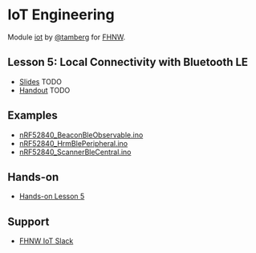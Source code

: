 # IoT Engineering
Module [iot](https://www.fhnw.ch/de/studium/module/9280188) by [@tamberg](https://twitter.com/tamberg) for [FHNW](https://www.fhnw.ch/).

## Lesson 5: Local Connectivity with Bluetooth LE
- [Slides](http://www.tamberg.org/fhnw/2019/IoT05BluetoothLEConnectivity.pdf) TODO
- [Handout](http://www.tamberg.org/fhnw/2019/IoT05BluetoothLEConnectivityHandout.pdf) TODO

## Examples
- [nRF52840_BeaconBleObservable.ino](Arduino/nRF52840_BeaconBleObservable/nRF52840_BeaconBleObservable.ino)
- [nRF52840_HrmBlePeripheral.ino](Arduino/nRF52840_HrmBlePeripheral/nRF52840_HrmBlePeripheral.ino)
- [nRF52840_ScannerBleCentral.ino](Arduino/nRF52840_ScannerBleCentral/nRF52840_ScannerBleCentral.ino)

## Hands-on
- [Hands-on Lesson 5](../../../../fhnw-iot-work-05/blob/master/README.md)

## Support
- [FHNW IoT Slack](https://fhnw-iot.slack.com/)
